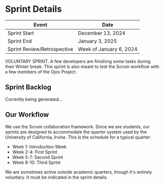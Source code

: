 Sprint Details
==============

| Event                       | Date                    |
| --------------------------- | ----------------------- |
| Sprint Start                | December 13, 2024       |
| Sprint End                  | January 3, 2025         |
| Sprint Review/Retrospective | Week of January 6, 2024 |

VOLUNTARY SPRINT. A few developers are finishing some tasks during their Winter
break. This sprint is also meant to test the Scrum workflow with a few members
of the Ojos Project.

Sprint Backlog
--------------

Currently being generated...

Our Workflow
------------

We use the Scrum collaboration framework. Since we are students, our sprints are
designed to accommodate the quarter system used by the University of California,
Irvine. This is the schedule for a typical quarter:

- Week 1: Introduction Week
- Week 2-4: First Sprint
- Week 5-7: Second Sprint
- Week 8-10: Third Sprint

We are sometimes active outside academic quarters, though it's entirely
voluntary. It must be indicated in the sprint details.
